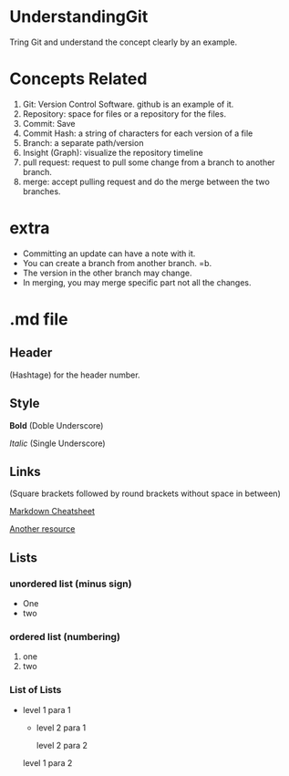# UnderstandingGit
Tring Git and understand the concept clearly by an example. 


# Concepts Related 
1. Git: Version Control Software. github is an example of it. 
2. Repository: space for files or a repository for the files. 
3. Commit: Save 
4. Commit Hash: a string of characters for each version of a file
5. Branch:  a separate path/version
6. Insight (Graph): visualize the repository timeline 
7. pull request: request to pull some change from a branch to another branch.
8. merge: accept pulling request and do the merge between the two branches.


# extra 
-	Committing an update can have a note with it. 
-	You can create a branch from another branch. =b.
-	The version in the other branch may change.
-	In merging, you may merge specific part not all the changes. 


# .md file 
## Header
(Hashtage) for the header number. 
## Style
__Bold__
(Doble Underscore)

_Italic_
(Single Underscore) 
## Links 
(Square brackets followed by round brackets without space in between)

[Markdown Cheatsheet](https://github.com/adam-p/markdown-here/wiki/Markdown-Cheatsheet#links) 

[Another resource](https://commonmark.org/help/)
## Lists
### unordered list (minus sign)
- One
- two
### ordered list (numbering)
1. one 
2. two 
### List of Lists 
- level 1 para 1

  - level 2 para 1

    level 2 para 2

  level 1 para 2

